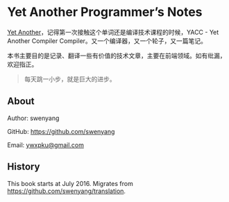 # Yet Another Programmer’s Notes

[Yet Another](https://en.wikipedia.org/wiki/Yet_another)，记得第一次接触这个单词还是编译技术课程的时候，YACC - Yet Another Compiler Compiler。又一个编译器，又一个轮子，又一篇笔记。

本书主要目的是记录、翻译一些有价值的技术文章，主要在前端领域。如有纰漏，欢迎指正。

> 每天跳一小步，就是巨大的进步。

## About

Author: swenyang

GitHub: <https://github.com/swenyang>

Email: [ywxpku@gmail.com](mailto:ywxpku@gmail.com)

## History

This book starts at July 2016. Migrates from <https://github.com/swenyang/translation>.
